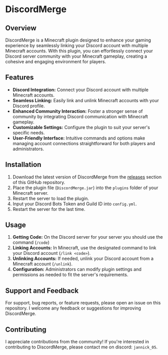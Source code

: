 # DiscordMerge

## Overview
DiscordMerge is a Minecraft plugin designed to enhance your gaming experience by seamlessly linking your Discord account with multiple Minecraft accounts. With this plugin, you can effortlessly connect your Discord server community with your Minecraft gameplay, creating a cohesive and engaging environment for players.

## Features
- **Discord Integration:** Connect your Discord account with multiple Minecraft accounts.
- **Seamless Linking:** Easily link and unlink Minecraft accounts with your Discord profile.
- **Enhanced Community Interaction:** Foster a stronger sense of community by integrating Discord communication with Minecraft gameplay.
- **Customizable Settings:** Configure the plugin to suit your server's specific needs.
- **User-Friendly Interface:** Intuitive commands and options make managing account connections straightforward for both players and administrators.

## Installation
1. Download the latest version of DiscordMerge from the [releases](https://github.com/Jannick05/DiscordMerge/releases) section of this GitHub repository.
2. Place the plugin file (`DiscordMerge.jar`) into the `plugins` folder of your Minecraft server.
3. Restart the server to load the plugin.
4. Input your Discord Bots Token and Guild ID into `config.yml`.
5. Restart the server for the last time.

## Usage
1. **Getting Code:** On the Discord server for your server you should use the command (`/code`)
2. **Linking Accounts:** In Minecraft, use the designated command to link your Discord account (`/link <code>`).
3. **Unlinking Accounts:** If needed, unlink your Discord account from a Minecraft account (`/unlink`).
4. **Configuration:** Administrators can modify plugin settings and permissions as needed to fit the server's requirements.

## Support and Feedback
For support, bug reports, or feature requests, please open an issue on this repository. I welcome any feedback or suggestions for improving DiscordMerge.

## Contributing
I appreciate contributions from the community! If you're interested in contributing to DiscordMerge, please contact me on discord: `jannick_05`.
